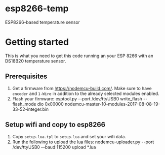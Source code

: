 # esp8266-temp
ESP8266-based temperature sensor

# Getting started

This is what you need to get this code running an your ESP 8266 with an
DS18B20 temperature sensor.

## Prerequisites

1. Get a firmware from https://nodemcu-build.com/. Make sure to have
`encoder` and `1-Wire` in addition to the already selected modules
enabled.
2. Flash your firmware:
	esptool.py --port /dev/ttyUSB0 write_flash --flash_mode dio 0x00000 nodemcu-master-10-modules-2017-08-08-19-33-52-integer.bin


## Setup wifi and copy to esp8266

1. Copy `setup.lua.tpl` to `setup.lua` and set your wifi data.
2. Run the following to upload the lua files:
	nodemcu-uploader.py --port /dev/ttyUSB0 --baud 115200 upload *.lua
